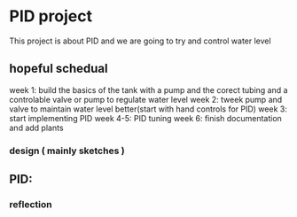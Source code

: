 # PID project
This project is about PID and we are going to try and control water level 



## hopeful schedual 
week 1: build the basics of the tank with a pump and the corect tubing and a controlable valve or pump to regulate water level
week 2: tweek pump and valve to maintain water level better(start with hand controls for PID)
week 3: start implementing PID 
week 4-5: PID tuning 
week 6: finish documentation and add plants 




### design ( mainly sketches )





##  PID:




### reflection
